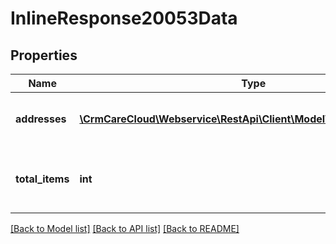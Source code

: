 # InlineResponse20053Data

## Properties
Name | Type | Description | Notes
------------ | ------------- | ------------- | -------------
**addresses** | [**\CrmCareCloud\Webservice\RestApi\Client\Model\AdditionalAddress[]**](AdditionalAddress.md) | Collection of customer addresses. | [optional] 
**total_items** | **int** | The number of all found customer addresses. | [optional] 

[[Back to Model list]](../../README.md#documentation-for-models) [[Back to API list]](../../README.md#documentation-for-api-endpoints) [[Back to README]](../../README.md)

